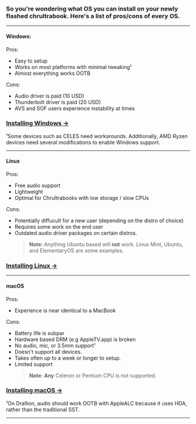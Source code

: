 ### So you're wondering what OS you can install on your newly flashed chrultrabook. Here's a list of pros/cons of every OS.

----------

#### Windows:
Pros:
* Easy to setup 
* Works on most platforms with minimal tweaking¹
* Almost everything works OOTB

Cons: 
* Audio driver is paid (10 USD)
* Thunderbolt driver is paid (20 USD)
* AVS and SOF users experience instability at times

### [Installing Windows →](installing-windows.md) 

¹Some devices such as CELES need workarounds. Additionally, AMD Ryzen devices need several modifications to enable Windows support.

----------

#### Linux
Pros:
* Free audio support 
* Lightweight
* Optimal for Chrultrabooks with low storage / slow CPUs

Cons:
* Potentially diffucult for a new user (depending on the distro of choice)
* Requires some work on the end user
* Outdated audio driver packages on certain distros.
   >**Note**: Anything Ubuntu based will **not** work. Linux Mint, Ubuntu, and ElementaryOS are some examples.

### [Installing Linux →](installing-linux.md) 


----------

#### macOS
Pros:
* Experience is near identical to a MacBook

Cons:
* Battery life is subpar
* Hardware based DRM (e.g AppleTV.app) is broken
* No audio, mic, or 3.5mm support¹
* Doesn't support all devices.
* Takes often up to a week or longer to setup.
* Limited support
  >**Note**: **Any** Celeron or Pentium CPU is not supported.

### [Installing macOS →](installing-macos.md) 

¹On Drallion, audio should work OOTB with AppleALC because it uses HDA, rather than the traditional SST.

----------
